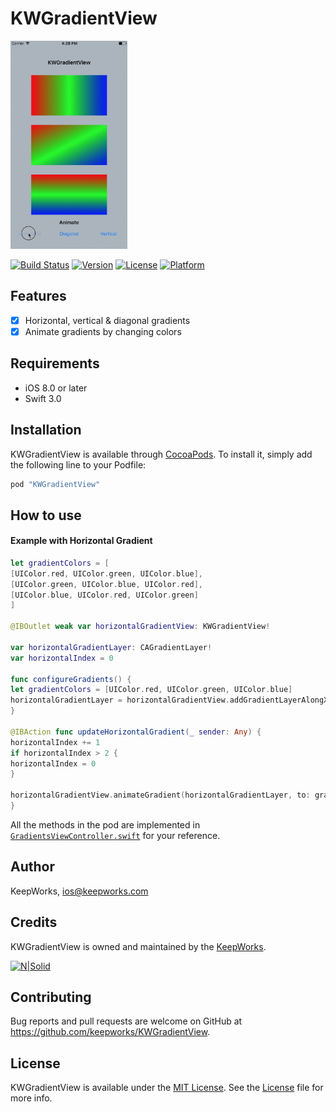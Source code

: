 # KWGradientView

<img src="screencast.gif" width="187" height="333">

[![Build Status](https://www.bitrise.io/app/d54da2ec7c9a0496.svg?token=kBv75DKdduTDchGW4zK06g&branch=master)](https://www.bitrise.io/app/d54da2ec7c9a0496)
[![Version](https://img.shields.io/cocoapods/v/KWGradientView.svg?style=flat)](http://cocoapods.org/pods/KWGradientView)
[![License](https://img.shields.io/cocoapods/l/KWGradientView.svg?style=flat)](http://cocoapods.org/pods/KWGradientView)
[![Platform](https://img.shields.io/cocoapods/p/KWGradientView.svg?style=flat)](http://cocoapods.org/pods/KWGradientView)

## Features

- [x] Horizontal, vertical & diagonal gradients
- [x] Animate gradients by changing colors 

## Requirements

- iOS 8.0 or later
- Swift 3.0

## Installation

KWGradientView is available through [CocoaPods](http://cocoapods.org). To install
it, simply add the following line to your Podfile:

```ruby
pod "KWGradientView"
```
## How to use


#### Example with Horizontal Gradient

```swift
let gradientColors = [
[UIColor.red, UIColor.green, UIColor.blue],
[UIColor.green, UIColor.blue, UIColor.red],
[UIColor.blue, UIColor.red, UIColor.green]
]

@IBOutlet weak var horizontalGradientView: KWGradientView!

var horizontalGradientLayer: CAGradientLayer!
var horizontalIndex = 0

func configureGradients() {
let gradientColors = [UIColor.red, UIColor.green, UIColor.blue]
horizontalGradientLayer = horizontalGradientView.addGradientLayerAlongXAxis(colors: gradientColors)
}

@IBAction func updateHorizontalGradient(_ sender: Any) {
horizontalIndex += 1
if horizontalIndex > 2 {
horizontalIndex = 0
}

horizontalGradientView.animateGradient(horizontalGradientLayer, to: gradientColors[horizontalIndex])
}
```

All the methods in the pod are implemented in [`GradientsViewController.swift`](https://github.com/keepworks/KWGradientView/blob/master/KWGradientView/GradientsViewController.swift) for your reference.

## Author

KeepWorks, ios@keepworks.com

## Credits

KWGradientView is owned and maintained by the [KeepWorks](http://www.keepworks.com/).

[![N|Solid](http://www.keepworks.com/assets/logo-800bbf55fabb3427537cf669dc8cd018.png)](http://www.keepworks.com/)

## Contributing

Bug reports and pull requests are welcome on GitHub at https://github.com/keepworks/KWGradientView.

## License

KWGradientView is available under the [MIT License](http://opensource.org/licenses/MIT). See the [License](https://github.com/keepworks/KWGradientView/blob/master/LICENSE) file for more info.
